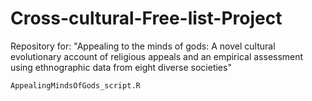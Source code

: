 # Cross-cultural-Free-list-Project
Repository for: "Appealing to the minds of gods: A novel cultural evolutionary account of religious appeals and an empirical assessment using ethnographic data from eight diverse societies"

`AppealingMindsOfGods_script.R`
